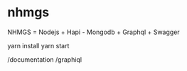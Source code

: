 # nhmgs
NHMGS = Nodejs + Hapi - Mongodb + Graphql + Swagger

yarn install
yarn start

/documentation
/graphiql
